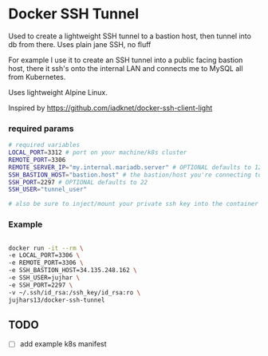 
# Docker SSH Tunnel

Used to create a lightweight SSH tunnel to a bastion host, then tunnel into db from there.  Uses plain jane SSH, no fluff

For example I use it to create an SSH tunnel into a public facing bastion host, there it ssh's onto the internal LAN and connects me to MySQL all from Kubernetes.

Uses lightweight Alpine Linux.

Inspired by https://github.com/iadknet/docker-ssh-client-light 

### required params
```bash
# required variables
LOCAL_PORT=3312 # port on your machine/k8s cluster
REMOTE_PORT=3306
REMOTE_SERVER_IP="my.internal.mariadb.server" # OPTIONAL defaults to 127.0.0.1
SSH_BASTION_HOST="bastion.host" # the bastion/host you're connecting to
SSH_PORT=2297 # OPTIONAL defaults to 22
SSH_USER="tunnel_user"

# also be sure to inject/mount your private ssh key into the container to /ssh_key/id_rsa
```

### Example
```bash

docker run -it --rm \
-e LOCAL_PORT=3306 \
-e REMOTE_PORT=3306 \
-e SSH_BASTION_HOST=34.135.248.162 \
-e SSH_USER=jujhar \
-e SSH_PORT=2297 \
-v ~/.ssh/id_rsa:/ssh_key/id_rsa:ro \
jujhars13/docker-ssh-tunnel
```

## TODO
- [ ] add example k8s manifest